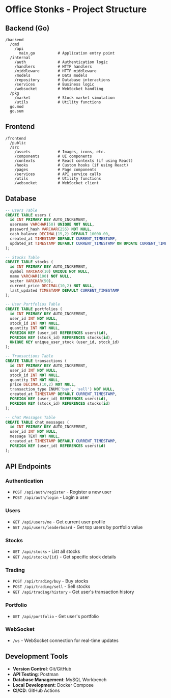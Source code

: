 # Office Stonks - Project Structure

## Backend (Go)

```
/backend
  /cmd
    /api
      main.go          # Application entry point
  /internal
    /auth              # Authentication logic
    /handlers          # HTTP handlers
    /middleware        # HTTP middleware
    /models            # Data models
    /repository        # Database interactions
    /services          # Business logic
    /websocket         # WebSocket handling
  /pkg
    /market            # Stock market simulation
    /utils             # Utility functions
  go.mod
  go.sum
```

## Frontend

```
/frontend
  /public
  /src
    /assets            # Images, icons, etc.
    /components        # UI components
    /contexts          # React contexts (if using React)
    /hooks             # Custom hooks (if using React)
    /pages             # Page components
    /services          # API service calls
    /utils             # Utility functions
    /websocket         # WebSocket client
```

## Database

```sql
-- Users Table
CREATE TABLE users (
  id INT PRIMARY KEY AUTO_INCREMENT,
  username VARCHAR(50) UNIQUE NOT NULL,
  password_hash VARCHAR(255) NOT NULL,
  cash_balance DECIMAL(15,2) DEFAULT 10000.00,
  created_at TIMESTAMP DEFAULT CURRENT_TIMESTAMP,
  updated_at TIMESTAMP DEFAULT CURRENT_TIMESTAMP ON UPDATE CURRENT_TIMESTAMP
);

-- Stocks Table
CREATE TABLE stocks (
  id INT PRIMARY KEY AUTO_INCREMENT,
  symbol VARCHAR(10) UNIQUE NOT NULL,
  name VARCHAR(100) NOT NULL,
  sector VARCHAR(50),
  current_price DECIMAL(10,2) NOT NULL,
  last_updated TIMESTAMP DEFAULT CURRENT_TIMESTAMP
);

-- User Portfolios Table
CREATE TABLE portfolios (
  id INT PRIMARY KEY AUTO_INCREMENT,
  user_id INT NOT NULL,
  stock_id INT NOT NULL,
  quantity INT NOT NULL,
  FOREIGN KEY (user_id) REFERENCES users(id),
  FOREIGN KEY (stock_id) REFERENCES stocks(id),
  UNIQUE KEY unique_user_stock (user_id, stock_id)
);

-- Transactions Table
CREATE TABLE transactions (
  id INT PRIMARY KEY AUTO_INCREMENT,
  user_id INT NOT NULL,
  stock_id INT NOT NULL,
  quantity INT NOT NULL,
  price DECIMAL(10,2) NOT NULL,
  transaction_type ENUM('buy', 'sell') NOT NULL,
  created_at TIMESTAMP DEFAULT CURRENT_TIMESTAMP,
  FOREIGN KEY (user_id) REFERENCES users(id),
  FOREIGN KEY (stock_id) REFERENCES stocks(id)
);

-- Chat Messages Table
CREATE TABLE chat_messages (
  id INT PRIMARY KEY AUTO_INCREMENT,
  user_id INT NOT NULL,
  message TEXT NOT NULL,
  created_at TIMESTAMP DEFAULT CURRENT_TIMESTAMP,
  FOREIGN KEY (user_id) REFERENCES users(id)
);
```

## API Endpoints

### Authentication
- `POST /api/auth/register` - Register a new user
- `POST /api/auth/login` - Login a user

### Users
- `GET /api/users/me` - Get current user profile
- `GET /api/users/leaderboard` - Get top users by portfolio value

### Stocks
- `GET /api/stocks` - List all stocks
- `GET /api/stocks/{id}` - Get specific stock details

### Trading
- `POST /api/trading/buy` - Buy stocks
- `POST /api/trading/sell` - Sell stocks
- `GET /api/trading/history` - Get user's transaction history

### Portfolio
- `GET /api/portfolio` - Get user's portfolio

### WebSocket
- `/ws` - WebSocket connection for real-time updates

## Development Tools

- **Version Control**: Git/GitHub
- **API Testing**: Postman
- **Database Management**: MySQL Workbench
- **Local Development**: Docker Compose
- **CI/CD**: GitHub Actions
